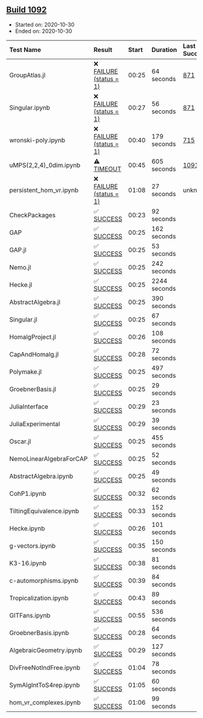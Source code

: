 ## [Build 1092](https://oscarci.mathematik.uni-kl.de/job/oscar-stable/1092/)

* Started on: 2020-10-30
* Ended on: 2020-10-30

| Test Name    | Result | Start | Duration | Last Success | First Failure |
|:-------------|:-------|:------|:---------|:-------------|:--------------|
| GroupAtlas.jl | ❌ [FAILURE (status = 1)](https://oscarci.mathematik.uni-kl.de/job/oscar-stable/1092/artifact/logs/build-1092/GroupAtlas.jl.log) | 00:25 | 64 seconds | [871](https://oscarci.mathematik.uni-kl.de/job/oscar-stable/871/) | [872](https://oscarci.mathematik.uni-kl.de/job/oscar-stable/872/) |
| Singular.ipynb | ❌ [FAILURE (status = 1)](https://oscarci.mathematik.uni-kl.de/job/oscar-stable/1092/artifact/logs/build-1092/Singular.ipynb.log) | 00:27 | 56 seconds | [871](https://oscarci.mathematik.uni-kl.de/job/oscar-stable/871/) | [872](https://oscarci.mathematik.uni-kl.de/job/oscar-stable/872/) |
| wronski-poly.ipynb | ❌ [FAILURE (status = 1)](https://oscarci.mathematik.uni-kl.de/job/oscar-stable/1092/artifact/logs/build-1092/wronski-poly.ipynb.log) | 00:40 | 179 seconds | [715](https://oscarci.mathematik.uni-kl.de/job/oscar-stable/715/) | [716](https://oscarci.mathematik.uni-kl.de/job/oscar-stable/716/) |
| uMPS(2,2,4)_0dim.ipynb | ⚠ [TIMEOUT](https://oscarci.mathematik.uni-kl.de/job/oscar-stable/1092/artifact/logs/build-1092/uMPS-2-2-4-_0dim.ipynb.log) | 00:45 | 605 seconds | [1091](https://oscarci.mathematik.uni-kl.de/job/oscar-stable/1091/) | [1092](https://oscarci.mathematik.uni-kl.de/job/oscar-stable/1092/) |
| persistent_hom_vr.ipynb | ❌ [FAILURE (status = 1)](https://oscarci.mathematik.uni-kl.de/job/oscar-stable/1092/artifact/logs/build-1092/persistent_hom_vr.ipynb.log) | 01:08 | 27 seconds | unknown | unknown |
| CheckPackages | ✅ [SUCCESS](https://oscarci.mathematik.uni-kl.de/job/oscar-stable/1092/artifact/logs/build-1092/CheckPackages.log) | 00:23 | 92 seconds |  |  |
| GAP | ✅ [SUCCESS](https://oscarci.mathematik.uni-kl.de/job/oscar-stable/1092/artifact/logs/build-1092/GAP.log) | 00:25 | 162 seconds |  |  |
| GAP.jl | ✅ [SUCCESS](https://oscarci.mathematik.uni-kl.de/job/oscar-stable/1092/artifact/logs/build-1092/GAP.jl.log) | 00:25 | 53 seconds |  |  |
| Nemo.jl | ✅ [SUCCESS](https://oscarci.mathematik.uni-kl.de/job/oscar-stable/1092/artifact/logs/build-1092/Nemo.jl.log) | 00:25 | 242 seconds |  |  |
| Hecke.jl | ✅ [SUCCESS](https://oscarci.mathematik.uni-kl.de/job/oscar-stable/1092/artifact/logs/build-1092/Hecke.jl.log) | 00:25 | 2244 seconds |  |  |
| AbstractAlgebra.jl | ✅ [SUCCESS](https://oscarci.mathematik.uni-kl.de/job/oscar-stable/1092/artifact/logs/build-1092/AbstractAlgebra.jl.log) | 00:25 | 390 seconds |  |  |
| Singular.jl | ✅ [SUCCESS](https://oscarci.mathematik.uni-kl.de/job/oscar-stable/1092/artifact/logs/build-1092/Singular.jl.log) | 00:25 | 67 seconds |  |  |
| HomalgProject.jl | ✅ [SUCCESS](https://oscarci.mathematik.uni-kl.de/job/oscar-stable/1092/artifact/logs/build-1092/HomalgProject.jl.log) | 00:26 | 108 seconds |  |  |
| CapAndHomalg.jl | ✅ [SUCCESS](https://oscarci.mathematik.uni-kl.de/job/oscar-stable/1092/artifact/logs/build-1092/CapAndHomalg.jl.log) | 00:28 | 72 seconds |  |  |
| Polymake.jl | ✅ [SUCCESS](https://oscarci.mathematik.uni-kl.de/job/oscar-stable/1092/artifact/logs/build-1092/Polymake.jl.log) | 00:25 | 497 seconds |  |  |
| GroebnerBasis.jl | ✅ [SUCCESS](https://oscarci.mathematik.uni-kl.de/job/oscar-stable/1092/artifact/logs/build-1092/GroebnerBasis.jl.log) | 00:25 | 29 seconds |  |  |
| JuliaInterface | ✅ [SUCCESS](https://oscarci.mathematik.uni-kl.de/job/oscar-stable/1092/artifact/logs/build-1092/JuliaInterface.log) | 00:29 | 23 seconds |  |  |
| JuliaExperimental | ✅ [SUCCESS](https://oscarci.mathematik.uni-kl.de/job/oscar-stable/1092/artifact/logs/build-1092/JuliaExperimental.log) | 00:29 | 39 seconds |  |  |
| Oscar.jl | ✅ [SUCCESS](https://oscarci.mathematik.uni-kl.de/job/oscar-stable/1092/artifact/logs/build-1092/Oscar.jl.log) | 00:25 | 455 seconds |  |  |
| NemoLinearAlgebraForCAP | ✅ [SUCCESS](https://oscarci.mathematik.uni-kl.de/job/oscar-stable/1092/artifact/logs/build-1092/NemoLinearAlgebraForCAP.log) | 00:25 | 52 seconds |  |  |
| AbstractAlgebra.ipynb | ✅ [SUCCESS](https://oscarci.mathematik.uni-kl.de/job/oscar-stable/1092/artifact/logs/build-1092/AbstractAlgebra.ipynb.log) | 00:25 | 49 seconds |  |  |
| CohP1.ipynb | ✅ [SUCCESS](https://oscarci.mathematik.uni-kl.de/job/oscar-stable/1092/artifact/logs/build-1092/CohP1.ipynb.log) | 00:32 | 62 seconds |  |  |
| TiltingEquivalence.ipynb | ✅ [SUCCESS](https://oscarci.mathematik.uni-kl.de/job/oscar-stable/1092/artifact/logs/build-1092/TiltingEquivalence.ipynb.log) | 00:33 | 152 seconds |  |  |
| Hecke.ipynb | ✅ [SUCCESS](https://oscarci.mathematik.uni-kl.de/job/oscar-stable/1092/artifact/logs/build-1092/Hecke.ipynb.log) | 00:26 | 101 seconds |  |  |
| g-vectors.ipynb | ✅ [SUCCESS](https://oscarci.mathematik.uni-kl.de/job/oscar-stable/1092/artifact/logs/build-1092/g-vectors.ipynb.log) | 00:35 | 150 seconds |  |  |
| K3-16.ipynb | ✅ [SUCCESS](https://oscarci.mathematik.uni-kl.de/job/oscar-stable/1092/artifact/logs/build-1092/K3-16.ipynb.log) | 00:38 | 81 seconds |  |  |
| c-automorphisms.ipynb | ✅ [SUCCESS](https://oscarci.mathematik.uni-kl.de/job/oscar-stable/1092/artifact/logs/build-1092/c-automorphisms.ipynb.log) | 00:39 | 84 seconds |  |  |
| Tropicalization.ipynb | ✅ [SUCCESS](https://oscarci.mathematik.uni-kl.de/job/oscar-stable/1092/artifact/logs/build-1092/Tropicalization.ipynb.log) | 00:43 | 89 seconds |  |  |
| GITFans.ipynb | ✅ [SUCCESS](https://oscarci.mathematik.uni-kl.de/job/oscar-stable/1092/artifact/logs/build-1092/GITFans.ipynb.log) | 00:55 | 536 seconds |  |  |
| GroebnerBasis.ipynb | ✅ [SUCCESS](https://oscarci.mathematik.uni-kl.de/job/oscar-stable/1092/artifact/logs/build-1092/GroebnerBasis.ipynb.log) | 00:28 | 64 seconds |  |  |
| AlgebraicGeometry.ipynb | ✅ [SUCCESS](https://oscarci.mathematik.uni-kl.de/job/oscar-stable/1092/artifact/logs/build-1092/AlgebraicGeometry.ipynb.log) | 00:29 | 127 seconds |  |  |
| DivFreeNotIndFree.ipynb | ✅ [SUCCESS](https://oscarci.mathematik.uni-kl.de/job/oscar-stable/1092/artifact/logs/build-1092/DivFreeNotIndFree.ipynb.log) | 01:04 | 78 seconds |  |  |
| SymAlgIntToS4rep.ipynb | ✅ [SUCCESS](https://oscarci.mathematik.uni-kl.de/job/oscar-stable/1092/artifact/logs/build-1092/SymAlgIntToS4rep.ipynb.log) | 01:05 | 60 seconds |  |  |
| hom_vr_complexes.ipynb | ✅ [SUCCESS](https://oscarci.mathematik.uni-kl.de/job/oscar-stable/1092/artifact/logs/build-1092/hom_vr_complexes.ipynb.log) | 01:06 | 99 seconds |  |  |
